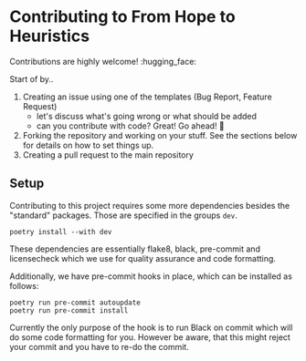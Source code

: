 # Contributing to From Hope to Heuristics

Contributions are highly welcome! :hugging_face:

Start of by..
1. Creating an issue using one of the templates (Bug Report, Feature Request)
   - let's discuss what's going wrong or what should be added
   - can you contribute with code? Great! Go ahead! :rocket: 
2. Forking the repository and working on your stuff. See the sections below for details on how to set things up.
3. Creating a pull request to the main repository

## Setup

Contributing to this project requires some more dependencies besides the "standard" packages.
Those are specified in the groups `dev`.
```
poetry install --with dev
```
These dependencies are essentially flake8, black, pre-commit and licensecheck which we use for quality assurance and code formatting.

Additionally, we have pre-commit hooks in place, which can be installed as follows: 
```
poetry run pre-commit autoupdate
poetry run pre-commit install
```

Currently the only purpose of the hook is to run Black on commit which will do some code formatting for you.
However be aware, that this might reject your commit and you have to re-do the commit.